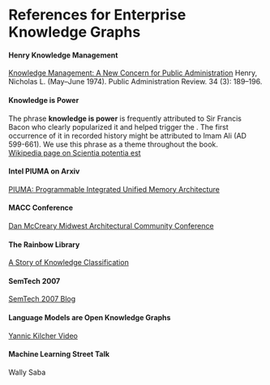 # References for Enterprise Knowledge Graphs

#### Henry Knowledge Management
[Knowledge Management: A New Concern for Public Administration](https://www.jstor.org/stable/974902) Henry, Nicholas L. (May–June 1974). Public Administration Review. 34 (3): 189–196.

#### Knowledge is Power
The phrase **knowledge is power** is frequently attributed to Sir Francis Bacon who clearly popularized it and helped trigger the .  The first occurrence of it in recorded history might be attributed to Imam Ali (AD 599-661).  We use this phrase as a theme throughout the book.
<br/>[Wikipedia page on Scientia potentia est](https://en.wikipedia.org/wiki/Scientia_potentia_est)

#### Intel PIUMA on Arxiv
[PIUMA: Programmable Integrated Unified Memory Architecture](https://arxiv.org/abs/2010.06277)

#### MACC Conference
[Dan McCreary Midwest Architectural Community Conference](https://midwestacc.com/wp-content/uploads/2019/11/Dan-McCreary-MACC-Conference-Nov-2019.pdf)

#### The Rainbow Library
[A Story of Knowledge Classification](https://datadictionary.blogspot.com/2006/10/my-visit-to-metadata-library.html)

#### SemTech 2007
[SemTech 2007 Blog](https://datadictionary.blogspot.com/2007/05/impressions-of-sem-tech-07.html)

#### Language Models are Open Knowledge Graphs
[Yannic Kilcher Video](https://www.youtube.com/watch?v=NAJOZTNkhlI)

#### Machine Learning Street Talk
Wally Saba